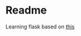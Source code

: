 # Readme

Learning flask based on [this](https://towardsdatascience.com/python-webserver-with-flask-and-raspberry-pi-398423cc6f5d)
